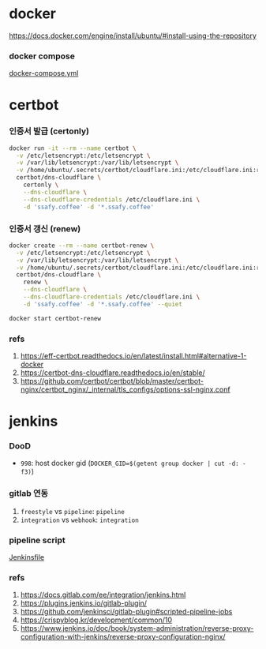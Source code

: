 # docker

<https://docs.docker.com/engine/install/ubuntu/#install-using-the-repository>

### docker compose

[docker-compose.yml](docker-compose.yml)

# certbot

### 인증서 발급 (certonly)

```sh
docker run -it --rm --name certbot \
  -v /etc/letsencrypt:/etc/letsencrypt \
  -v /var/lib/letsencrypt:/var/lib/letsencrypt \
  -v /home/ubuntu/.secrets/certbot/cloudflare.ini:/etc/cloudflare.ini:ro \
  certbot/dns-cloudflare \
    certonly \
    --dns-cloudflare \
    --dns-cloudflare-credentials /etc/cloudflare.ini \
    -d 'ssafy.coffee' -d '*.ssafy.coffee'
```

### 인증서 갱신 (renew)

```sh
docker create --rm --name certbot-renew \
  -v /etc/letsencrypt:/etc/letsencrypt \
  -v /var/lib/letsencrypt:/var/lib/letsencrypt \
  -v /home/ubuntu/.secrets/certbot/cloudflare.ini:/etc/cloudflare.ini:ro \
  certbot/dns-cloudflare \
    renew \
    --dns-cloudflare \
    --dns-cloudflare-credentials /etc/cloudflare.ini \
    -d 'ssafy.coffee' -d '*.ssafy.coffee' --quiet
```

```sh
docker start certbot-renew
```

### refs

1. <https://eff-certbot.readthedocs.io/en/latest/install.html#alternative-1-docker>
2. <https://certbot-dns-cloudflare.readthedocs.io/en/stable/>
3. <https://github.com/certbot/certbot/blob/master/certbot-nginx/certbot_nginx/_internal/tls_configs/options-ssl-nginx.conf>

# jenkins

### DooD

- `998`: host docker gid (`DOCKER_GID=$(getent group docker | cut -d: -f3)`)

### gitlab 연동

1. `freestyle` vs `pipeline`: `pipeline`
2. `integration` vs `webhook`: `integration`

### pipeline script

[Jenkinsfile](Jenkinsfile)

### refs

1. <https://docs.gitlab.com/ee/integration/jenkins.html>
2. <https://plugins.jenkins.io/gitlab-plugin/>
3. <https://github.com/jenkinsci/gitlab-plugin#scripted-pipeline-jobs>
4. <https://crispyblog.kr/development/common/10>
5. <https://www.jenkins.io/doc/book/system-administration/reverse-proxy-configuration-with-jenkins/reverse-proxy-configuration-nginx/>
